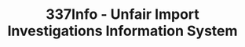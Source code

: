 ---
bigquery: https://console.cloud.google.com/bigquery?p=patents-public-data&d=usitc_investigations&page=dataset&project=sheets-management-319211
citation: US International Trade Commission 337Info Unfair Import Investigations Information
  System
contributors: US International Trade Comission
cost: None
description: US International Trade Commission 337Info Unfair Import Investigations
  Information System contains data on investigations done under Section 337. Section
  337 declares the infringement of certain statutory intellectual property rights
  and other forms of unfair competition in import trade to be unlawful practices.
  Most Section 337 investigations involve allegations of patent or registered trademark
  infringement.
documentation: FAQ and tutorial available on the site
last_edit: 04/09/2022, 11:34:40
location: https://pubapps2.usitc.gov/337external/
maintained_by: US International Trade Comission
schema_fields:
- scheduledEndDateEvidHear
- targetDate
- currentActiveALJ
- invUnfairAct
- title
- issueDateOtherNonFinal
- ouiiAttorney
- actualEndDateEvidHear
- finalDetNoViolation
- patentNumbers
- gcAttorney
- teoIdIssueDate
- lastUpdated
- finalIdOnViolationDue
- dateComplaintFiled
- dateOfPublicationFrNotice
- trademarkNumbers
- teoIdDueDate
- endDateMarkmanHearing
- id
- complainant
- teoProceedingInvolved
- copyrightNumbers
- htsNumbers
- investigationTermDate
- docketNo
- respondent
- ouiiParticipation
- finalIdOnViolationIssue
- patentNumber
- publication_number
- markmanHearing
- internalRemand
- currentStatus
- cafcAppeals
- dateCreated
- investigationType
- actualStartDateEvidHear
- investigationNo
- finalDetViolation
- startDateMarkmanHearing
- teoReliefGranted
- scheduledStartDateEvidHear
- aljAssigned
shortname: unfair_import_investigations
tags:
- import
- legal
- trade
timeframe: 2008-2021 (prior to 2008 downloadable as a JSON file)
title: 337Info - Unfair Import Investigations Information System
uuid: 2721f5ec-e599-4890-9265-9706719fc71e
---